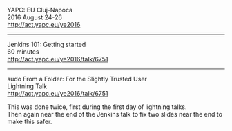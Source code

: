 YAPC::EU Cluj-Napoca  
2016 August 24-26  
http://act.yapc.eu/ye2016  

---

Jenkins 101: Getting started  
60 minutes  
http://act.yapc.eu/ye2016/talk/6751  

---

sudo From a Folder:  For the Slightly Trusted User  
Lightning Talk  
http://act.yapc.eu/ye2016/talk/6751  

This was done twice, first during the first day of lightning talks.  
Then again near the end of the Jenkins talk to fix two slides near the end to
make this safer.

